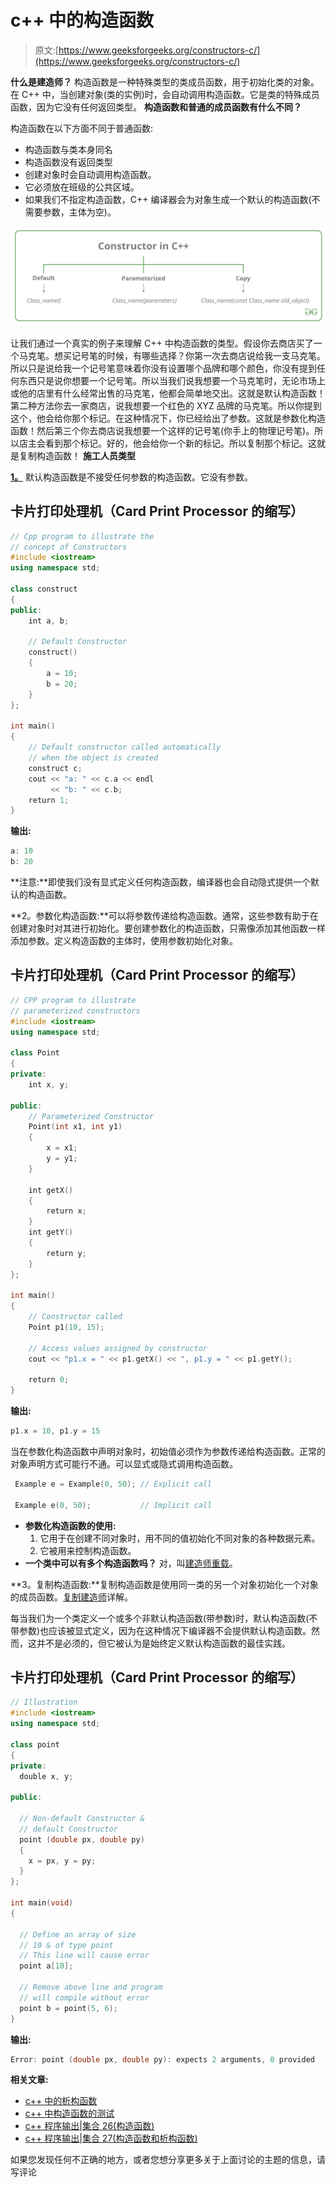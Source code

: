 # c++ 中的构造函数

> 原文:[https://www.geeksforgeeks.org/constructors-c/](https://www.geeksforgeeks.org/constructors-c/)

**什么是建造师？**
构造函数是一种特殊类型的类成员函数，用于初始化类的对象。在 C++ 中，当创建对象(类的实例)时，会自动调用构造函数。它是类的特殊成员函数，因为它没有任何返回类型。
**构造函数和普通的成员函数有什么不同？**

构造函数在以下方面不同于普通函数:

*   构造函数与类本身同名
*   构造函数没有返回类型
*   创建对象时会自动调用构造函数。
*   它必须放在班级的公共区域。
*   如果我们不指定构造函数，C++ 编译器会为对象生成一个默认的构造函数(不需要参数，主体为空)。

![](img/ccc6536dd049c16ca009ac04387a963b.png)

让我们通过一个真实的例子来理解 C++ 中构造函数的类型。假设你去商店买了一个马克笔。想买记号笔的时候，有哪些选择？你第一次去商店说给我一支马克笔。所以只是说给我一个记号笔意味着你没有设置哪个品牌和哪个颜色，你没有提到任何东西只是说你想要一个记号笔。所以当我们说我想要一个马克笔时，无论市场上或他的店里有什么经常出售的马克笔，他都会简单地交出。这就是默认构造函数！第二种方法你去一家商店，说我想要一个红色的 XYZ 品牌的马克笔。所以你提到这个，他会给你那个标记。在这种情况下，你已经给出了参数。这就是参数化构造函数！然后第三个你去商店说我想要一个这样的记号笔(你手上的物理记号笔)。所以店主会看到那个标记。好的，他会给你一个新的标记。所以复制那个标记。这就是复制构造函数！
**施工人员类型**

[**1。**](https://www.geeksforgeeks.org/c-internals-default-constructors-set-1/) 默认构造函数是不接受任何参数的构造函数。它没有参数。

## 卡片打印处理机（Card Print Processor 的缩写）

```cpp
// Cpp program to illustrate the
// concept of Constructors
#include <iostream>
using namespace std;

class construct
{
public:
    int a, b;

    // Default Constructor
    construct()
    {
        a = 10;
        b = 20;
    }
};

int main()
{
    // Default constructor called automatically
    // when the object is created
    construct c;
    cout << "a: " << c.a << endl
         << "b: " << c.b;
    return 1;
}
```

**输出:**

```cpp
a: 10
b: 20
```

**注意:**即使我们没有显式定义任何构造函数，编译器也会自动隐式提供一个默认的构造函数。

**2。参数化构造函数:**可以将参数传递给构造函数。通常，这些参数有助于在创建对象时对其进行初始化。要创建参数化的构造函数，只需像添加其他函数一样添加参数。定义构造函数的主体时，使用参数初始化对象。

## 卡片打印处理机（Card Print Processor 的缩写）

```cpp
// CPP program to illustrate
// parameterized constructors
#include <iostream>
using namespace std;

class Point
{
private:
    int x, y;

public:
    // Parameterized Constructor
    Point(int x1, int y1)
    {
        x = x1;
        y = y1;
    }

    int getX()
    {
        return x;
    }
    int getY()
    {
        return y;
    }
};

int main()
{
    // Constructor called
    Point p1(10, 15);

    // Access values assigned by constructor
    cout << "p1.x = " << p1.getX() << ", p1.y = " << p1.getY();

    return 0;
}
```

**输出:**

```cpp
p1.x = 10, p1.y = 15
```

当在参数化构造函数中声明对象时，初始值必须作为参数传递给构造函数。正常的对象声明方式可能行不通。可以显式或隐式调用构造函数。

```cpp
 Example e = Example(0, 50); // Explicit call

 Example e(0, 50);           // Implicit call
```

*   **参数化构造函数的使用:**
    1.  它用于在创建不同对象时，用不同的值初始化不同对象的各种数据元素。
    2.  它被用来控制构造函数。
*   **一个类中可以有多个构造函数吗？**
    对，叫[建造师重载](https://www.geeksforgeeks.org/constructor-overloading-c/)。

**3。复制构造函数:**复制构造函数是使用同一类的另一个对象初始化一个对象的成员函数。[复制建造师](https://www.geeksforgeeks.org/copy-constructor-in-cpp/)详解。

每当我们为一个类定义一个或多个非默认构造函数(带参数)时，默认构造函数(不带参数)也应该被显式定义，因为在这种情况下编译器不会提供默认构造函数。然而，这并不是必须的，但它被认为是始终定义默认构造函数的最佳实践。

## 卡片打印处理机（Card Print Processor 的缩写）

```cpp
// Illustration
#include <iostream>
using namespace std;

class point
{
private:
  double x, y;

public:

  // Non-default Constructor &
  // default Constructor
  point (double px, double py)
  {
    x = px, y = py;
  }
};

int main(void)
{

  // Define an array of size
  // 10 & of type point
  // This line will cause error
  point a[10];

  // Remove above line and program
  // will compile without error
  point b = point(5, 6);
}
```

**输出:**

```cpp
Error: point (double px, double py): expects 2 arguments, 0 provided
```

**相关文章:**

*   [c++ 中的析构函数](https://www.geeksforgeeks.org/destructors-c/)
*   [c++ 中构造函数的测试](https://www.geeksforgeeks.org/c-plus-plus-gq/constructors-gq/)
*   [c++ 程序输出|集合 26(构造函数)](https://www.geeksforgeeks.org/output-c-programs-set-26-constructors/)
*   [c++ 程序输出|集合 27(构造函数和析构函数)](https://www.geeksforgeeks.org/output-c-programs-set-27-constructors-destructors/)

如果您发现任何不正确的地方，或者您想分享更多关于上面讨论的主题的信息，请写评论